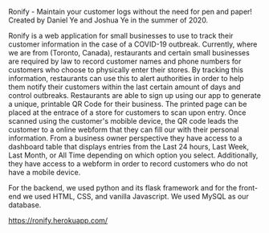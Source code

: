 Ronify - Maintain your customer logs without the need for pen and paper!
Created by Daniel Ye and Joshua Ye in the summer of 2020.

Ronify is a web application for small businesses to use to track their customer information in the case of a COVID-19 outbreak. 
Currently, where we are from (Toronto, Canada), restaurants and certain small businesses are required by law to record customer names and phone numbers for customers who choose to physically enter their stores. By tracking this information, restaurants can use this to alert authorities in order to help them notify their customers within the last certain amount of days and control outbreaks.
Restaurants are able to sign up using our app to generate a unique, printable QR Code for their business. The printed page can be placed at the entrace of a store for customers to scan upon entry. Once scanned using the customer's mobible device, the QR code leads the customer to a online webform that they can fill our with their personal information.
From a business owner perspective they have access to a dashboard table that displays entries from the Last 24 hours, Last Week, Last Month, or All Time depending on which option you select. Additionally, they have access to a webform in order to record customers who do not have a mobile device.

For the backend, we used python and its flask framework and for the front-end we used HTML, CSS, and vanilla Javascript. We used MySQL as our database.

https://ronify.herokuapp.com/
